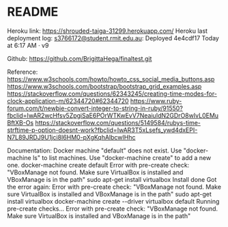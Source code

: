 # README

Heroku link: https://shrouded-taiga-31299.herokuapp.com/
Heroku last deployment log: 
s3766172@student.rmit.edu.au: Deployed 4e4cdf17
Today at 6:17 AM · v9



Github: https://github.com/BrigittaHega/finaltest.git

Reference:
https://www.w3schools.com/howto/howto_css_social_media_buttons.asp
https://www.w3schools.com/bootstrap/bootstrap_grid_examples.asp
https://stackoverflow.com/questions/62343245/creating-time-modes-for-clock-application-m/62344720#62344720
https://www.ruby-forum.com/t/newbie-convert-integer-to-string-in-ruby/91550?fbclid=IwAR2wcHfsv5ZpgiSaE6POrWTKwEvV7NeaiuIdN2GDrO8wIvL0EMuBftXB-Os
https://stackoverflow.com/questions/5149584/rubys-time-strftime-p-option-doesnt-work?fbclid=IwAR3T5xLsefs_ywd4dxEPI-N7L89JRDJ9U1jci8I6HM0-pXgKqhAlbcwIHhc

Documentation:
Docker machine "default" does not exist. Use "docker-machine ls" to list machines. Use "docker-machine create" to add a new one.
docker-machine create default
Error with pre-create check: "VBoxManage not found. Make sure VirtualBox is installed and VBoxManage is in the path"
sudo apt-get install virtualbox
Install done
Got the error again: Error with pre-create check: "VBoxManage not found. Make sure VirtualBox is installed and VBoxManage is in the path"
sudo apt-get install virtualbox
docker-machine create --driver virtualbox default
Running pre-create checks...
Error with pre-create check: "VBoxManage not found. Make sure VirtualBox is installed and VBoxManage is in the path"

